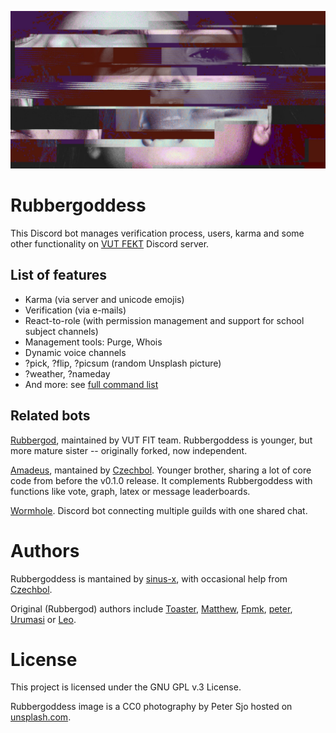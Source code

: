 ![Rubbergoddess](images/rubbergoddess-wide.jpeg)

# Rubbergoddess

This Discord bot manages verification process, users, karma and some other functionality on [VUT FEKT][invite] Discord server.

## List of features

- Karma (via server and unicode emojis)
- Verification (via e-mails)
- React-to-role (with permission management and support for school subject channels)
- Management tools: Purge, Whois
- Dynamic voice channels
- ?pick, ?flip, ?picsum (random Unsplash picture)
- ?weather, ?nameday
- And more: see [full command list](commands/index.md)

## Related bots
[Rubbergod], maintained by VUT FIT team. Rubbergoddess is younger, but more mature sister -- originally forked, now independent.

[Amadeus], mantained by [Czechbol]. Younger brother, sharing a lot of core code from before the v0.1.0 release. It complements Rubbergoddess with functions like vote, graph, latex or message leaderboards.

[Wormhole]. Discord bot connecting multiple guilds with one shared chat.

# Authors

Rubbergoddess is mantained by [sinus-x], with occasional help from [Czechbol].

Original (Rubbergod) authors include [Toaster](https://github.com/toaster192), [Matthew](https://github.com/matejsoroka), [Fpmk](https://github.com/TheGreatfpmK), [peter](https://github.com/peterdragun), [Urumasi](https://github.com/Urumasi) or [Leo](https://github.com/ondryaso).

# License

This project is licensed under the GNU GPL v.3 License.

Rubbergoddess image is a CC0 photography by Peter Sjo hosted on [unsplash.com](https://unsplash.com/photos/Nxy-6QwGMzA).


[invite]: https://discord.com/invite/9N3cP2E
[sinus-x]: https://github.com/sinus-x
[Czechbol]: https://github.com/Czechbol
[Rubbergod]: https://github.com/Toaster192/rubbergod
[Amadeus]: https://github.com/Czechbol/Amadeus
[Wormhole]: https://github.com/sinus-x/discord-wormhole

